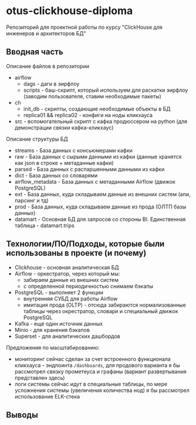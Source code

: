 # otus-clickhouse-diploma

Репозиторий для проектной работы по курсу "ClickHouse для инженеров и архитекторов БД"

## Вводная часть

Описание файлов в репозитории
- airflow
  - dags - даги в эирфлоу
  - scripts - баш-скрипт, который используем для раскатки эирфлоу (заводим пользователя, ставим необходимые пакеты)
- ch 
  - init_db - скрипты, создающие необходимые объекты в БД
  - replica01 && replica02 - конфиги на ноды кликхауса
- src - вспомогательный скрипт с кафка продюссером на python (для демонстрации связки кафка-кликхаус)

Описание структуры БД
- streams - База данных с консьюмерами кафки
- raw - База данных с сырыми данными из кафки (данные хранятся как json в строке + метаданные кафки)
- parsed - База данных с распаршенными данными из кафки
- dict - База данных со словарями
- airflow_metadata - База данных с метаданными Airflow (движок PostgreSQL)
- ext - База данных, куда складываем данные из внешних систем (апи, парсинг и тд)
- prod - База данных, куда складываем данные из прода (ОЛТП базы данных)
- datamart - Основная БД для запросов со стороны BI. Единственная таблица - datamart.trips

## Технологии/ПО/Подходы, которые были использованы в проекте (и почему)

- Clickhouse - основная аналитическая БД
- Airflow - оркестратор, через который мы:
  - забираем данные из внешних систем
  - с определенной периодичностью снимаем бэкапы
- PostgreSQL - выполняет 2 функции
  - внутренняя СУБД для работы Airflow
  - имитация прода (OLTP) - отсюда забираются нормализованные таблицы через окрестратор, словари и специальный движок PostgreSQL
- Kafka - еще один источник данных
- Minio - для хранения бэкапов
- Superset - для аналитических дашбордов

Предложения по масштабированию:
- мониторинг сейчас сделан за счет встроенного функционала кликхауса - эндпоинта `/dashboards`, для продового варианта я бы рассмотрел связку прометеуса и графаны (вариант развертывания представлен здесь)
- логи системы сейчас идут в специальные таблицы, по мере усложнения системы (увеличения количества нод) я бы рассмотрел использование ELK-стека 

## Выводы